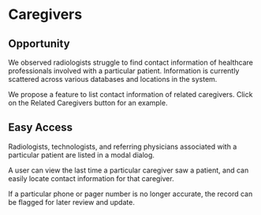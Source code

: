 Caregivers
=============

Opportunity
-------------
We observed radiologists struggle to find contact information of healthcare professionals involved with a particular patient. Information is currently scattered across various databases and locations in the system.

We propose a feature to list contact information of related caregivers. Click on the Related Caregivers button for an example.

Easy Access
-------------
Radiologists, technologists, and referring physicians associated with a particular patient are listed in a modal dialog.

A user can view the last time a particular caregiver saw a patient, and can easily locate contact information for that caregiver.

If a particular phone or pager number is no longer accurate, the record can be flagged for later review and update.